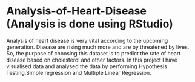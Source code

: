 # Analysis-of-Heart-Disease (Analysis is done using RStudio)
Analysis of heart disease is very vital according to the upcoming generation.
Disease are rising much more and are by threatened by lives. 
So, the purpose of choosing this dataset is to predict the rate of heart disease based on cholesterol and other 
factors. In this project I have visualised data and analysed the data by performing Hypothesis Testing,Simple regression and Multiple Linear Regression.
